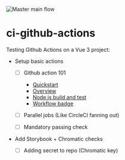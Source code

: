 ![Master main flow](https://github.com/Al-un/ci-github-actions/actions/workflows/main.yml/badge.svg)

# ci-github-actions

Testing Github Actions on a Vue 3 project:

- Setup basic actions

  - [ ] Github action 101

    - [Quickstart](https://docs.github.com/en/actions/quickstart)
    - [Overview](https://docs.github.com/en/actions/learn-github-actions/understanding-github-actions)
    - [Node.js build and test](https://docs.github.com/en/actions/guides/building-and-testing-nodejs?learn=continuous_integration)
    - [Workflow badge](https://docs.github.com/en/actions/monitoring-and-troubleshooting-workflows/adding-a-workflow-status-badge)

  - [ ] Parallel jobs (Like CircleCI fanning out)
  - [ ] Mandatory passing check

- Add Storybook + Chromatic checks
  - [ ] Adding secret to repo (Chromatic key)
